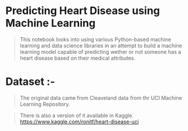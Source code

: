 # Predicting Heart Disease using Machine Learning
> This notebook looks into using various Python-based machine learning and data science libraries in an attempt to build a machine learning model capable of predicting wether or not someone has a heart disease based on their medical attributes.

# Dataset :-
> The original data came from Cleaveland data from thr UCI Machine Learning Repository.

>There is also a version of it available in Kaggle. https://www.kaggle.com/ronitf/heart-disease-uci
